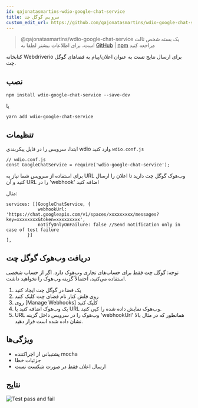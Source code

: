 ```yaml
---
id: qajonatasmartins-wdio-google-chat-service
title: سرویس گوگل چت
custom_edit_url: https://github.com/qajonatasmartins/wdio-google-chat-service/edit/main/README.md
---
```



> @qajonatasmartins/wdio-google-chat-service یک بسته شخص ثالث است، برای اطلاعات بیشتر لطفا به [GitHub](https://github.com/qajonatasmartins/wdio-google-chat-service) | [npm](https://www.npmjs.com/package/wdio-google-chat-service) مراجعه کنید

کتابخانه Webdriverio برای ارسال نتایج تست به عنوان اعلان/پیام به فضاهای گوگل چت.

## نصب

`npm install wdio-google-chat-service --save-dev`

یا

`yarn add wdio-google-chat-service`

## تنظیمات

ابتدا، سرویس را در فایل پیکربندی wdio وارد کنید `wdio.conf.js`

```
// wdio.conf.js
const GoogleChatService = require('wdio-google-chat-service');
```

برای استفاده از سرویس شما نیاز به URL وب‌هوک گوگل چت دارید تا اعلان را ارسال کنید و آن URL را در 'webhook' اضافه کنید

مثال:

```
services: [[GoogleChatService, {
            webhookUrl: 'https://chat.googleapis.com/v1/spaces/xxxxxxxxx/messages?key=xxxxxxxx&token=xxxxxxxxx',
            notifyOnlyOnFailure: false //Send notification only in case of test failure
        }]
],
```

## دریافت وب‌هوک گوگل چت

توجه: گوگل چت فقط برای حساب‌های تجاری وب‌هوک دارد. اگر از حساب شخصی استفاده می‌کنید، احتمالاً گزینه وب‌هوک را نخواهید داشت.

1. یک فضا در گوگل چت ایجاد کنید
2. روی فلش کنار نام فضای چت کلیک کنید
3. روی [Manage Webhooks] کلیک کنید
4. یک وب‌هوک اضافه کنید یا URL وب‌هوک نمایش داده شده را کپی کنید.
5. URL وب‌هوک را در سرویس داخل گزینه 'webhookUrl' همانطور که در مثال بالا نشان داده شده است قرار دهید.

## ویژگی‌ها

- پشتیبانی از اجراکننده mocha
- جزئیات خطا
- ارسال اعلان فقط در صورت شکست تست

## نتایج

![Test pass and fail](https://github.com/qajonatasmartins/wdio-google-chat-service/blob/main/./img/testPassAndFail.png)